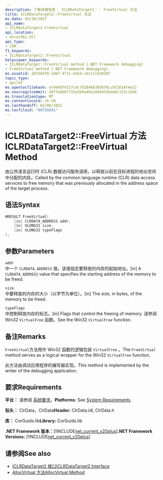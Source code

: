 ```yaml
---
description: 了解详细信息： ICLRDataTarget2：： FreeVirtual 方法
title: ICLRDataTarget2::FreeVirtual 方法
ms.date: 03/30/2017
api_name:
- ICLRDataTarget2.FreeVirtual
api_location:
- mscordbi.dll
api_type:
- COM
f1_keywords:
- ICLRDataTarget2::FreeVirtual
helpviewer_keywords:
- ICLRDataTarget::FreeVirtual method [.NET Framework debugging]
- FreeVirtual method [.NET Framework debugging]
ms.assetid: 26fb69f8-1467-4711-bd24-cb117c63938f
topic_type:
- apiref
ms.openlocfilehash: ef4048f421fcdc7d284663036f8cc9f2614f4e13
ms.sourcegitcommit: ddf7edb67715a5b9a45e3dd44536dabc153c1de0
ms.translationtype: MT
ms.contentlocale: zh-CN
ms.lasthandoff: 02/06/2021
ms.locfileid: "99729241"
---
```

# <a name="iclrdatatarget2freevirtual-method"></a><span data-ttu-id="590f4-103">ICLRDataTarget2::FreeVirtual 方法</span><span class="sxs-lookup"><span data-stu-id="590f4-103">ICLRDataTarget2::FreeVirtual Method</span></span>

<span data-ttu-id="590f4-104">由公共语言运行时 (CLR) 数据访问服务调用，以释放以前在目标进程的地址空间中分配的内存。</span><span class="sxs-lookup"><span data-stu-id="590f4-104">Called by the common language runtime (CLR) data access services to free memory that was previously allocated in the address space of the target process.</span></span>  
  
## <a name="syntax"></a><span data-ttu-id="590f4-105">语法</span><span class="sxs-lookup"><span data-stu-id="590f4-105">Syntax</span></span>  
  
```cpp  
HRESULT FreeVirtual(  
    [in] CLRDATA_ADDRESS addr,  
    [in] ULONG32 size,  
    [in] ULONG32 typeFlags  
);  
```  
  
## <a name="parameters"></a><span data-ttu-id="590f4-106">参数</span><span class="sxs-lookup"><span data-stu-id="590f4-106">Parameters</span></span>  

 `addr`  
 <span data-ttu-id="590f4-107">中一个 `CLRDATA_ADDRESS` 值，该值指定要释放的内存的起始地址。</span><span class="sxs-lookup"><span data-stu-id="590f4-107">[in] A `CLRDATA_ADDRESS` value that specifies the starting address of the memory to be freed.</span></span>  
  
 `size`  
 <span data-ttu-id="590f4-108">中要释放的内存的大小（以字节为单位）。</span><span class="sxs-lookup"><span data-stu-id="590f4-108">[in] The size, in bytes, of the memory to be freed.</span></span>  
  
 `typeFlags`  
 <span data-ttu-id="590f4-109">中控制释放内存的标志。</span><span class="sxs-lookup"><span data-stu-id="590f4-109">[in] Flags that control the freeing of memory.</span></span> <span data-ttu-id="590f4-110">请参阅 Win32 `VirtualFree` 函数。</span><span class="sxs-lookup"><span data-stu-id="590f4-110">See the Win32 `VirtualFree` function.</span></span>  
  
## <a name="remarks"></a><span data-ttu-id="590f4-111">备注</span><span class="sxs-lookup"><span data-stu-id="590f4-111">Remarks</span></span>  

 <span data-ttu-id="590f4-112">`FreeVirtual`方法用作 Win32 函数的逻辑包装 `VirtualFree` 。</span><span class="sxs-lookup"><span data-stu-id="590f4-112">The `FreeVirtual` method serves as a logical wrapper for the Win32 `VirtualFree` function.</span></span>  
  
 <span data-ttu-id="590f4-113">此方法由调试应用程序的编写器实现。</span><span class="sxs-lookup"><span data-stu-id="590f4-113">This method is implemented by the writer of the debugging application.</span></span>  
  
## <a name="requirements"></a><span data-ttu-id="590f4-114">要求</span><span class="sxs-lookup"><span data-stu-id="590f4-114">Requirements</span></span>  

 <span data-ttu-id="590f4-115">**平台：** 请参阅 [系统要求](../../get-started/system-requirements.md)。</span><span class="sxs-lookup"><span data-stu-id="590f4-115">**Platforms:** See [System Requirements](../../get-started/system-requirements.md).</span></span>  
  
 <span data-ttu-id="590f4-116">**标头：** ClrData，ClrData</span><span class="sxs-lookup"><span data-stu-id="590f4-116">**Header:** ClrData.idl, ClrData.h</span></span>  
  
 <span data-ttu-id="590f4-117">**库：** CorGuids.lib</span><span class="sxs-lookup"><span data-stu-id="590f4-117">**Library:** CorGuids.lib</span></span>  
  
 <span data-ttu-id="590f4-118">**.NET Framework 版本：**[!INCLUDE[net_current_v20plus](../../../../includes/net-current-v20plus-md.md)]</span><span class="sxs-lookup"><span data-stu-id="590f4-118">**.NET Framework Versions:** [!INCLUDE[net_current_v20plus](../../../../includes/net-current-v20plus-md.md)]</span></span>  
  
## <a name="see-also"></a><span data-ttu-id="590f4-119">请参阅</span><span class="sxs-lookup"><span data-stu-id="590f4-119">See also</span></span>

- [<span data-ttu-id="590f4-120">ICLRDataTarget2 接口</span><span class="sxs-lookup"><span data-stu-id="590f4-120">ICLRDataTarget2 Interface</span></span>](iclrdatatarget2-interface.md)
- [<span data-ttu-id="590f4-121">AllocVirtual 方法</span><span class="sxs-lookup"><span data-stu-id="590f4-121">AllocVirtual Method</span></span>](iclrdatatarget2-allocvirtual-method.md)
